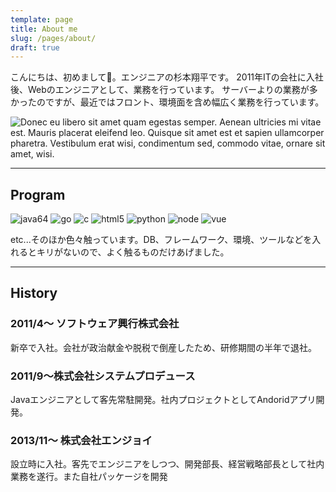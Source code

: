```yaml
---
template: page
title: About me
slug: /pages/about/
draft: true
---
```

こんにちは、初めまして。エンジニアの杉本翔平です。
2011年ITの会社に入社後、Webのエンジニアとして、業務を行っています。
サーバーよりの業務が多かったのですが、最近ではフロント、環境面を含め幅広く業務を行っています。

![Donec eu libero sit amet quam egestas semper. Aenean ultricies mi vitae est. Mauris placerat eleifend leo. Quisque sit amet est et sapien ullamcorper pharetra. Vestibulum erat wisi, condimentum sed, commodo vitae, ornare sit amet, wisi.](/media/image-2.jpg)

---
## Program
![java64](/media/java.png)
![go](/media/Go.png)
![c](/media/C.png)
![html5](/media/Html5.png)
![python](/media/Python.png)
![node](/media/node.png)
![vue](/media/Vue.png)

etc...そのほか色々触っています。DB、フレームワーク、環境、ツールなどを入れるとキリがないので、よく触るものだけあげました。


---
## History

### 2011/4〜 ソフトウェア興行株式会社
新卒で入社。会社が政治献金や脱税で倒産したため、研修期間の半年で退社。

### 2011/9〜株式会社システムプロデュース
Javaエンジニアとして客先常駐開発。社内プロジェクトとしてAndoridアプリ開発。

### 2013/11〜 株式会社エンジョイ
設立時に入社。客先でエンジニアをしつつ、開発部長、経営戦略部長として社内業務を遂行。また自社パッケージを開発



